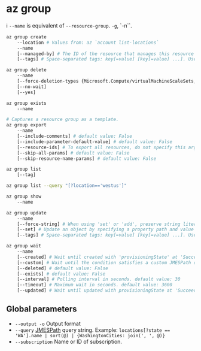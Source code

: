 # az group

:information_source: `--name` is equivalent of `--resource-group`. `-g`, `-n``.

```sh
az group create
    --location # Values from: az `account list-locations`
    --name
    [--managed-by] # The ID of the resource that manages this resource group.
    [--tags] # Space-separated tags: key[=value] [key[=value] ...]. Use "" to clear existing tags.
```

```sh
az group delete
    --name
    [--force-deletion-types {Microsoft.Compute/virtualMachineScaleSets, Microsoft.Compute/virtualMachines}] # The resource types you want to force delete.
    [--no-wait]
    [--yes]
```

```sh
az group exists
    --name
```

```sh
# Captures a resource group as a template.
az group export
    --name
    [--include-comments] # default value: False
    [--include-parameter-default-value] # default value: False
    [--resource-ids] # To export all resources, do not specify this argument or supply "*"
    [--skip-all-params] # default value: False
    [--skip-resource-name-params] # default value: False
```

```sh
az group list
    [--tag]

az group list --query "[?location=='westus']"
```

```sh
az group show
    --name
```

```sh
az group update
    --name
    [--force-string] # When using 'set' or 'add', preserve string literals instead of attempting to convert to JSON. default value: False
    [--set] # Update an object by specifying a property path and value to set. Example: --set property1.property2=. default value: []
    [--tags] # Space-separated tags: key[=value] [key[=value] ...]. Use "" to clear existing tags.
```

```sh
az group wait
    --name
    [--created] # Wait until created with 'provisioningState' at 'Succeeded'. default value: False
    [--custom] # Wait until the condition satisfies a custom JMESPath query. E.g. provisioningState!='InProgress', instanceView.statuses[?code=='PowerState/running'].
    [--deleted] # default value: False
    [--exists] # default value: False
    [--interval] # Polling interval in seconds. default value: 30
    [--timeout] # Maximum wait in seconds. default value: 3600
    [--updated] # Wait until updated with provisioningState at 'Succeeded'. default value: False
```

## Global parameters

- `--output -o` Output format
- `--query` [JMESPath](http://jmespath.org/) query string. Example: `locations[?state == 'WA'].name | sort(@) | {WashingtonCities: join(', ', @)}`
- `--subscription` Name or ID of subscription.
